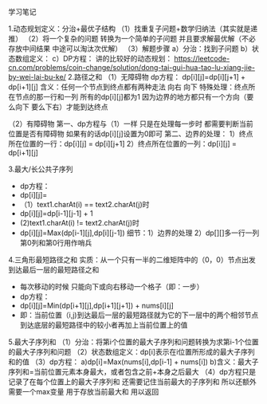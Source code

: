 学习笔记

1.动态规划定义：分治+最优子结构
（1）找重复子问题+数学归纳法（其实就是递推）
（2）将一个复杂的问题 转换为一个简单的子问题 并且要求解最优解（不必存放中间结果 中途可以淘汰次优解）
（3）解题步骤
	a）分治：找到子问题
	b）状态数组定义：
	c）DP方程：
	讲的比较好的动态规划：
	https://leetcode-cn.com/problems/coin-change/solution/dong-tai-gui-hua-tao-lu-xiang-jie-by-wei-lai-bu-ke/
2.路径之和
（1）无障碍物
	dp方程：
	dp[i][j]=dp[i][j+1] + dp[i+1][j]
	含义：任何一个节点到终点都有两种走法 向右 向下
	特殊处理：终点所在节点的那一行和一列 所有的dp[i][j]都为1 因为边界的地方都只有一个方向（要么向下 要么下右）才能到达终点

（2）有障碍物
	第一、dp方程与（1）一样 只是在处理每一步时 都需要判断当前位置是否有障碍物 如果有的话dp[i][j]设置为0即可
	第二、边界的处理：
		1）终点所在位置的一行：dp[i][j] = dp[i][j+1]
		2）终点所在位置的一列：dp[i][j] = dp[i+1][j]

3.最大/长公共子序列
* dp方程：
 * dp[i][j]=
 * （1）text1.charAt(i) == text2.charAt(j)时
 * dp[i][j]=dp[i-1][j-1] + 1
 * (2)text1.charAt(i) != text2.charAt(j)时
 * dp[i][j]=Max(dp[i-1][j],dp[i][j-1])
细节：1）边界的处理 2）dp[][]多一行一列 第0列和第0行用作哨兵

4.三角形最短路径之和
实质：从一个只有一半的二维矩阵中的（0，0）节点出发 到达最后一层的最短路径之和
 * 每次移动的时候 只能向下或向右移动一个格子（即：一步）
 * dp方程：
 * dp[i][j]=Min(dp[i+1][j],dp[i+1][j+1]) + nums[i][j]
 * 即：当前位置（i,j)到达最后一层的最短路径就为它的下一层中的两个相邻节点到达底层的最短路径中的较小者再加上当前位置上的值

5.最大子序列和
（1）分治：将第i个位置的最大子序列和问题转换为求第i-1个位置的最大子序列和问题
（2）状态数组定义：dp[i]表示在i位置所形成的最大子序列和的值
（3）dp方程：
	a)dp[i]=Max(nums[i],dp[i-1] + nums[i])
	b)含义：最大子序列和=当前位置元素本身最大，或者包含之前+本身之后最大
（4）dp方程只是记录了在每个位置上的最大子序列和 还需要记住当前最大的子序列和 所以还额外需要一个max变量 用于存放当前最大和 用以返回
